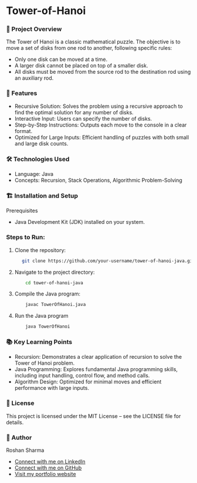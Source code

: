 # Tower-of-Hanoi
### 📜 Project Overview
The Tower of Hanoi is a classic mathematical puzzle. The objective is to move a set of disks from one rod to another, following specific rules:

- Only one disk can be moved at a time.
- A larger disk cannot be placed on top of a smaller disk.
- All disks must be moved from the source rod to the destination rod using an auxiliary rod.

### 🚀 Features
- Recursive Solution: Solves the problem using a recursive approach to find the optimal solution for any number of disks.
- Interactive Input: Users can specify the number of disks.
- Step-by-Step Instructions: Outputs each move to the console in a clear format.
- Optimized for Large Inputs: Efficient handling of puzzles with both small and large disk counts.

### 🛠️ Technologies Used
- Language: Java
- Concepts: Recursion, Stack Operations, Algorithmic Problem-Solving

### 🏗️ Installation and Setup
Prerequisites
- Java Development Kit (JDK) installed on your system.

### Steps to Run:
1. Clone the repository:
 ```sh
       git clone https://github.com/your-username/tower-of-hanoi-java.git
```

2. Navigate to the project directory:
   ```sh
       cd tower-of-hanoi-java
   ```
   
3. Compile the Java program:
   ```sh
       javac TowerOfHanoi.java
   ```
   
4. Run the Java program
   ```sh
       java TowerOfHanoi
   ```

### 📚 Key Learning Points
- Recursion: Demonstrates a clear application of recursion to solve the Tower of Hanoi problem.
- Java Programming: Explores fundamental Java programming skills, including input handling, control flow, and method calls.
- Algorithm Design: Optimized for minimal moves and efficient performance with large inputs.

### 📝 License
This project is licensed under the MIT License – see the LICENSE file for details.

### 👤 Author
Roshan Sharma
- [Connect with me on LinkedIn](https://www.linkedin.com/in/roshan-sharma)
- [Connect with me on GitHub](https://www.github.com/roshan-sharma)
- [Visit my portfolio website](https://roshansharma7.github.io/Roshan.github.io/)

